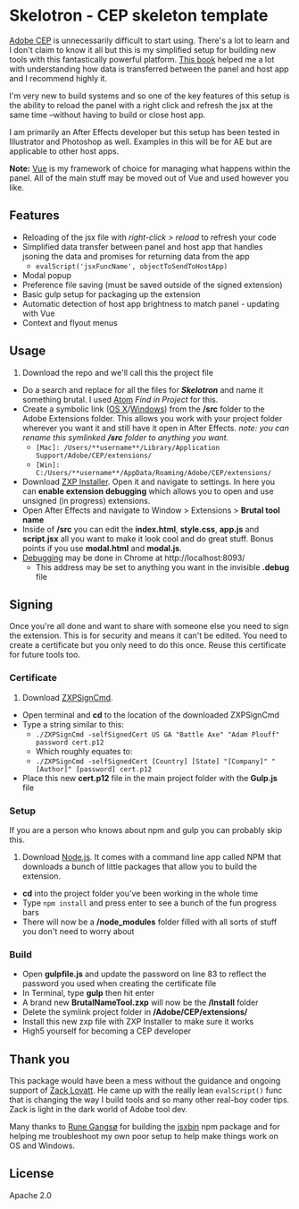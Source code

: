 # Skelotron - CEP skeleton template
[Adobe CEP][799ff023] is unnecessarily difficult to start using. There's a lot to learn and I don't claim to know it all but this is my simplified setup for building new tools with this fantastically powerful platform. [This book][799ff025] helped me a lot with understanding how data is transferred between the panel and host app and I recommend highly it.

I'm very new to build systems and so one of the key features of this setup is the ability to reload the panel with a right click and refresh the jsx at the same time –without having to build or close host app.

I am primarily an After Effects developer but this setup has been tested in Illustrator and Photoshop as well. Examples in this will be for AE but are applicable to other host apps.

**Note:** [Vue][799ff047] is my framework of choice for managing what happens within the panel. All of the main stuff may be moved out of Vue and used however you like.

## Features
- Reloading of the jsx file with *right-click > reload* to refresh your code
- Simplified data transfer between panel and host app that handles jsoning the data and promises for returning data from the app
    - `evalScript('jsxFuncName', objectToSendToHostApp)`
- Modal popup
- Preference file saving (must be saved outside of the signed extension)
- Basic gulp setup for packaging up the extension
- Automatic detection of host app brightness to match panel - updating with Vue
- Context and flyout menus

## Usage
1. Download the repo and we'll call this the project file
- Do a search and replace for all the files  for ***Skelotron*** and name it something brutal. I used [Atom][799ff027] *Find in Project* for this.
- Create a symbolic link ([OS X][799ff029]/[Windows][799ff031]) from the **/src** folder to the Adobe Extensions folder. This allows you work with your project folder wherever you want it and still have it open in After Effects. *note: you can rename this symlinked **/src** folder to anything you want.*
    - `[Mac]: /Users/**username**/Library/Application Support/Adobe/CEP/extensions/`
    - `[Win]: C:/Users/**username**/AppData/Roaming/Adobe/CEP/extensions/`
- Download [ZXP Installer][799ff035]. Open it and navigate to settings. In here you can **enable extension debugging** which allows you to open and use unsigned (in progress) extensions.
- Open After Effects and navigate to Window > Extensions > **Brutal tool name**
- Inside of **/src** you can edit the **index.html**, **style.css**, **app.js** and **script.jsx** all you want to make it look cool and do great stuff. Bonus points if you use **modal.html** and **modal.js**.
- [Debugging][799ff033] may be done in Chrome at http://localhost:8093/
    - This address may be set to anything you want in the invisible **.debug** file

## Signing
Once you're all done and want to share with someone else you need to sign the extension. This is for security and means it can't be edited. You need to create a certificate but you only need to do this once. Reuse this certificate for future tools too.

### Certificate
1. Download [ZXPSignCmd][799ff037].
- Open terminal and **cd** to the location of the downloaded ZXPSignCmd
- Type a string similar to this:
    - `./ZXPSignCmd -selfSignedCert US GA "Battle Axe" "Adam Plouff" password cert.p12`
    - Which roughly equates to:
    - `./ZXPSignCmd -selfSignedCert [Country] [State] "[Company]" "[Author]" [password] cert.p12`
- Place this new **cert.p12** file in the main project folder with the **Gulp.js** file

### Setup
If you are a person who knows about npm and gulp you can probably skip this.
1. Download [Node.js][799ff041]. It comes with a command line app called NPM that downloads a bunch of little packages that allow you to build the extension.
- **cd** into the project folder you've been working in the whole time
- Type `npm install` and press enter to see a bunch of the fun progress bars
- There will now be a **/node_modules** folder filled with all sorts of stuff you don't need to worry about

### Build
- Open **gulpfile.js** and update the password on line 83 to reflect the password you used when creating the certificate file
- In Terminal, type **gulp** then hit enter
- A brand new **BrutalNameTool.zxp** will now be the **/Install** folder
- Delete the symlink project folder in **/Adobe/CEP/extensions/**
- Install this new zxp file with ZXP Installer to make sure it works
- High5 yourself for becoming a CEP developer

## Thank you
This package would have been a mess without the guidance and ongoing support of [Zack Lovatt][799ff039]. He came up with the really lean `evalScript()` func that is changing the way I build tools and so many other real-boy coder tips. Zack is light in the dark world of Adobe tool dev.

Many thanks to [Rune Gangsø][799ff043] for building the [jsxbin][799ff045] npm package and for helping me troubleshoot my own poor setup to help make things work on OS and Windows.

## License
Apache 2.0


[799ff023]: https://github.com/Adobe-CEP "Adobe CEP"
[799ff025]: http://htmlpanelsbook.com/ "HTML Panels"
[799ff027]: https://atom.io/ "Atom"
[799ff029]: https://www.howtogeek.com/297721/how-to-create-and-use-symbolic-links-aka-symlinks-on-a-mac/ "OS X Symlink"
[799ff031]: https://www.howtogeek.com/howto/16226/complete-guide-to-symbolic-links-symlinks-on-windows-or-linux/ "Windows Symlink"
[799ff033]: https://github.com/Adobe-CEP/Getting-Started-guides/tree/master/Client-side%20Debugging "Client side debugging"
[799ff035]: https://aescripts.com/learn/zxp-installer/ "ZXP Installer"
[799ff037]: https://github.com/Adobe-CEP/CEP-Resources/tree/master/ZXPSignCMD "ZXPSignCmd"
[799ff039]: http://zacklovatt.com/ "Zack Lovatt"
[799ff041]: https://nodejs.org/en/download/ "Node.js"
[799ff043]: https://github.com/runegan "Rune Gangsø"
[799ff045]: https://www.npmjs.com/package/jsxbin "jsxbin npm"
[799ff047]: https://vuejs.org/ "vue.js"
